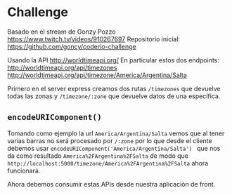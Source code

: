 # Challenge
Basado en el stream de Gonzy Pozzo https://www.twitch.tv/videos/910267697
Repositorio inicial: https://github.com/goncy/coderio-challenge

Usando la API http://worldtimeapi.org/
En particular estos dos endpoints:
http://worldtimeapi.org/api/timezones
http://worldtimeapi.org/api/timezone/America/Argentina/Salta

Primero en el server express creamos dos rutas `/timezones` que devuelve todas las zonas y `/timezone/:zone` que devuelve datos de una específica.

## `encodeURIComponent()`
Tomando como ejemplo la url `America/Argentina/Salta` vemos que al tener varias barras no será procesado por `/:zone` por lo que desde el cliente debemos usar `encodeURIComponent('America/Argentina/Salta')
` que nos da como resultado `America%2FArgentina%2FSalta` de modo que `http://localhost:5000/timezone/America%2FArgentina%2FSalta` ahora funcionará.

Ahora debemos consumir estas APIs desde nuestra aplicación de front.